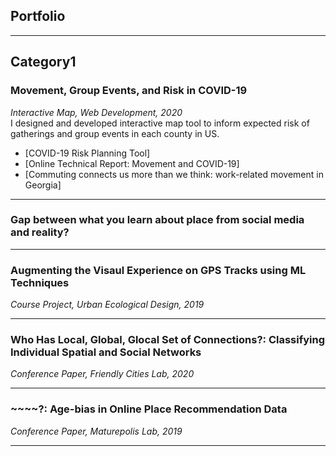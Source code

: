 ## Portfolio 
---
## Category1 

### Movement, Group Events, and Risk in COVID-19  
_Interactive Map, Web Development, 2020_  
I designed and developed interactive map tool to inform expected risk of gatherings and group events in each county in US. 
- [COVID-19 Risk Planning Tool] 
- [Online Technical Report: Movement and COVID-19]
- [Commuting connects us more than we think: work-related movement in Georgia]

---
### Gap between what you learn about place from social media and reality?

---
### Augmenting the Visaul Experience on GPS Tracks using ML Techniques 
_Course Project, Urban Ecological Design, 2019_  

---
### Who Has Local, Global, Glocal Set of Connections?: Classifying Individual Spatial and Social Networks
_Conference Paper, Friendly Cities Lab, 2020_  

---
### ~~~~?: Age-bias in Online Place Recommendation Data 
_Conference Paper, Maturepolis Lab, 2019_  


---
###  

